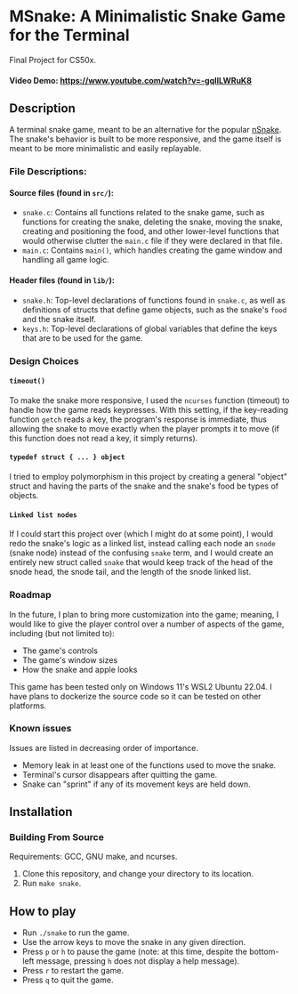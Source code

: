 # MSnake: A Minimalistic Snake Game for the Terminal

Final Project for CS50x.

#### Video Demo: https://www.youtube.com/watch?v=-gqIlLWRuK8

## Description

A terminal snake game, meant to be an alternative for the popular [nSnake](https://github.com/alexdantas/nSnake). The snake's behavior is built to be more responsive, and the game itself is meant to be more minimalistic and easily replayable. 

### File Descriptions:

#### Source files (found in `src/`):

- `snake.c`: Contains all functions related to the snake game, such as functions for creating the snake, deleting the snake, moving the snake, creating and positioning the food, and other lower-level functions that would otherwise clutter the `main.c` file if they were declared in that file.
- `main.c`: Contains `main()`, which handles creating the game window and handling all game logic.

#### Header files (found in `lib/`):

- `snake.h`: Top-level declarations of functions found in `snake.c`, as well as definitions of structs that define game objects, such as the snake's `food` and the snake itself.
- `keys.h`: Top-level declarations of global variables that define the keys that are to be used for the game.


### Design Choices

#### `timeout()`

To make the snake more responsive, I used the `ncurses` function (timeout) to handle how the game reads keypresses. With this setting, if the key-reading function `getch` reads a key, the program's response is immediate, thus allowing the snake to move exactly when the player prompts it to move (if this function does not read a key, it simply returns).  

#### `typedef struct { ... } object`

I tried to employ polymorphism in this project by creating a general "object" struct and having the parts of the snake and the snake's food be types of objects. 

#### `Linked list nodes`

If I could start this project over (which I might do at some point), I would redo the snake's logic as a linked list, instead calling each node an `snode` (snake node) instead of the confusing `snake` term, and I would create an entirely new struct called `snake` that would keep track of the head of the snode head, the snode tail, and the length of the snode linked list.

### Roadmap

In the future, I plan to bring more customization into the game; meaning, I would like to give the player control over a number of aspects of the game, including (but not limited to):

- The game's controls
- The game's window sizes
- How the snake and apple looks 

This game has been tested only on Windows 11's WSL2 Ubuntu 22.04. I have plans to dockerize the source code so it can be tested on other platforms.

### Known issues

Issues are listed in decreasing order of importance.

- Memory leak in at least one of the functions used to move the snake.
- Terminal's cursor disappears after quitting the game. 
- Snake can "sprint" if any of its movement keys are held down.

## Installation

### Building From Source

Requirements: GCC, GNU make, and ncurses.

1. Clone this repository, and change your directory to its location.
2. Run `make snake`.

## How to play

- Run `./snake` to run the game. 
- Use the arrow keys to move the snake in any given direction.
- Press `p` or `h` to pause the game (note: at this time, despite the bottom-left message, pressing `h` does not display a help message).
- Press `r` to restart the game. 
- Press `q` to quit the game.
